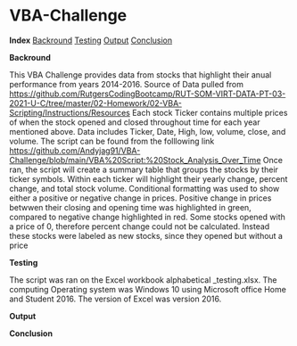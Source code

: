 # VBA-Challenge

**Index**
[Backround](#Backround)
[Testing](#Testing)
[Output](#Output)
[Conclusion](#Conclusion)


**Backround**



This VBA Challenge provides data from stocks that highlight their anual performance from years 2014-2016.
Source of Data pulled from https://github.com/RutgersCodingBootcamp/RUT-SOM-VIRT-DATA-PT-03-2021-U-C/tree/master/02-Homework/02-VBA-Scripting/Instructions/Resources
Each stock Ticker contains multiple prices of when the stock opened and closed throughout time for each year mentioned above.
Data includes Ticker, Date, High, low, volume, close, and volume.
The script can be found from the folllowing link https://github.com/Andyjag91/VBA-Challenge/blob/main/VBA%20Script:%20Stock_Analysis_Over_Time
Once ran, the script will create a summary table that groups the stocks by their ticker symbols. Within each ticker will highlight their yearly change, percent change, and total stock volume.
Conditional formatting was used to show either a positive or negative change in prices.
Positive change in prices betwwen their closing and opening time was highlighted in green, compared to negative change highlighted in red. 
Some stocks opened with a price of 0, therefore percent change could not be calculated. Instead these stocks were labeled as new stocks, since they opened but without a price



**Testing**

The script was ran on the Excel workbook alphabetical _testing.xlsx. The computing Operating system was Windows 10 using Microsoft office Home and Student 2016. The version of Excel was version 2016. 

**Output**

**Conclusion**


